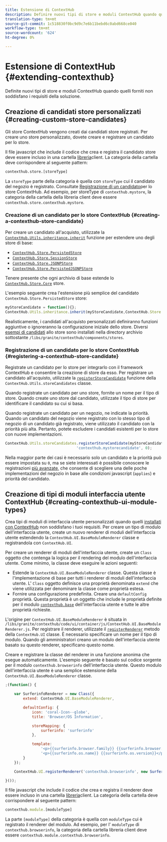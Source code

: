 ```yaml
---
title: Estensione di ContextHub
description: Definire nuovi tipi di store e moduli ContextHub quando quelli forniti non soddisfano i requisiti della soluzione
translation-type: tm+mt
source-git-commit: 1c518830f0bc9d9c7e6b11bebd6c0abd668ce040
workflow-type: tm+mt
source-wordcount: '624'
ht-degree: 0%

---
```



# Estensione di ContextHub {#extending-contexthub}

Definite nuovi tipi di store e moduli ContextHub quando quelli forniti non soddisfano i requisiti della soluzione.

## Creazione di candidati store personalizzati {#creating-custom-store-candidates}

Gli store ContextHub vengono creati dai candidati store registrati. Per creare uno store personalizzato, dovete creare e registrare un candidato per lo store.

Il file javascript che include il codice che crea e registra il candidato store deve essere incluso in una cartella [libreria](/help/implementing/developing/introduction/clientlibs.md)client. La categoria della cartella deve corrispondere al seguente pattern:

```xml
contexthub.store.[storeType]
```

La `storeType` parte della categoria è quella con `storeType` cui il candidato del negozio è registrato. Consultate [Registrazione di un candidato](#registering-a-contexthub-store-candidate)per lo store ContextHub. Ad esempio, per storeType di `contexthub.mystore`, la categoria della cartella della libreria client deve essere `contexthub.store.contexthub.mystore`.

### Creazione di un candidato per lo store ContextHub {#creating-a-contexthub-store-candidate}

Per creare un candidato all&#39;acquisto, utilizzate la [`ContextHub.Utils.inheritance.inherit`](contexthub-api.md#inherit-child-parent) funzione per estendere uno degli store di base:

* [`ContextHub.Store.PersistedStore`](contexthub-api.md#contexthub-store-persistedstore)
* [`ContextHub.Store.SessionStore`](contexthub-api.md#contexthub-store-sessionstore)
* [`ContextHub.Store.JSONPStore`](contexthub-api.md#contexthub-store-jsonpstore)
* [`ContextHub.Store.PersistedJSONPStore`](contexthub-api.md#contexthub-store-persistedjsonpstore)

Tenere presente che ogni archivio di base estende lo [`ContextHub.Store.Core`](contexthub-api.md#contexthub-store-core) store.

L&#39;esempio seguente crea l&#39;estensione più semplice del candidato `ContextHub.Store.PersistedStore` store:

```javascript
myStoreCandidate = function(){};
ContextHub.Utils.inheritance.inherit(myStoreCandidate,ContextHub.Store.PersistedStore);
```

Realisticamente, i candidati all&#39;acquisto personalizzati definiranno funzioni aggiuntive o ignoreranno la configurazione iniziale dello store. Diversi [esempi di candidati](sample-stores.md) allo store sono installati nella directory archivio sottostante `/libs/granite/contexthub/components/stores`.

### Registrazione di un candidato per lo store ContextHub {#registering-a-contexthub-store-candidate}

Registrate un candidato per lo store per integrarlo con il framework ContextHub e consentire la creazione di store da esso. Per registrare un candidato all&#39;acquisto, utilizzate la [`registerStoreCandidate`](contexthub-api.md#registerstorecandidate-store-storetype-priority-applies) funzione della `ContextHub.Utils.storeCandidates` classe.

Quando registrate un candidato per uno store, fornite un nome per il tipo di store. Quando create uno store dal candidato, utilizzate il tipo di store per identificare il candidato su cui si basa.

Quando registrate un candidato per un negozio, ne indicate la priorità. Quando un candidato del negozio viene registrato con lo stesso tipo di negozio di un candidato già registrato, viene utilizzato il candidato con la priorità più alta. Pertanto, potete escludere i candidati esistenti per lo store con nuove implementazioni.

```javascript
ContextHub.Utils.storeCandidates.registerStoreCandidate(myStoreCandidate,
                                'contexthub.mystorecandidate', 0);
```

Nella maggior parte dei casi è necessario solo un candidato e la priorità può essere impostata su `0`, ma se siete interessati è possibile conoscere le registrazioni [più avanzate,](contexthub-api.md#registerstorecandidate-store-storetype-priority-applies) che consente di scegliere una delle poche implementazioni del negozio in base alle condizioni javascript (`applies`) e priorità del candidato.

## Creazione di tipi di moduli interfaccia utente ContextHub {#creating-contexthub-ui-module-types}

Crea tipi di moduli di interfaccia utente personalizzati quando quelli [installati con ContextHub](sample-modules.md) non soddisfano i tuoi requisiti. Per creare un tipo di modulo dell’interfaccia utente, create un nuovo renderer di moduli dell’interfaccia utente estendendo la `ContextHub.UI.BaseModuleRenderer` classe e registrandola con `ContextHub.UI`.

Per creare un renderer di moduli dell&#39;interfaccia utente, create un `Class` oggetto che contenga la logica per il rendering del modulo dell&#39;interfaccia utente. Come minimo, la classe deve eseguire le azioni seguenti:

* Estende la `ContextHub.UI.BaseModuleRenderer` classe. Questa classe è l&#39;implementazione di base per tutti i renderer di moduli dell&#39;interfaccia utente. L&#39; `Class` oggetto definisce una proprietà denominata `extend` che viene utilizzata per denominare la classe come proprietà estesa.
* Fornire una configurazione predefinita. Creare una `defaultConfig` proprietà. Questa proprietà è un oggetto che include le proprietà definite per il modulo [`contexthub.base`](sample-modules.md#contexthub-base-ui-module-type) dell&#39;interfaccia utente e tutte le altre proprietà richieste.

L&#39;origine per `ContextHub.UI.BaseModuleRenderer` è situata in `/libs/granite/contexthub/code/ui/container/js/ContextHub.UI.BaseModuleRenderer.js`.  Per registrare il renderer, utilizzate il [`registerRenderer`](contexthub-api.md#registerrenderer-moduletype-renderer-dontrender) metodo della `ContextHub.UI` classe. È necessario specificare un nome per il tipo di modulo. Quando gli amministratori creano un modulo dell&#39;interfaccia utente basato su questo renderer, specificano questo nome.

Creare e registrare la classe del renderer in una funzione anonima che esegue automaticamente. L&#39;esempio seguente è basato sul codice sorgente per il modulo `contexthub.browserinfo` dell&#39;interfaccia utente. Questo modulo dell&#39;interfaccia utente è una semplice estensione della `ContextHub.UI.BaseModuleRenderer` classe.

```javascript
;(function() {

    var SurferinfoRenderer = new Class({
        extend: ContextHub.UI.BaseModuleRenderer,

        defaultConfig: {
            icon: 'coral-Icon--globe',
            title: 'Browser/OS Information',

            storeMapping: {
                surferinfo: 'surferinfo'
            },

            template:
                '<p>{{surferinfo.browser.family}} {{surferinfo.browser.version}}</p>' +
                '<p>{{surferinfo.os.name}} {{surferinfo.os.version}}</p>'
        }
    });

    ContextHub.UI.registerRenderer('contexthub.browserinfo', new SurferinfoRenderer());

}());
```

Il file javascript che include il codice che crea e registra il renderer deve essere incluso in una cartella [libreria](/help/implementing/developing/introduction/clientlibs.md)client. La categoria della cartella deve corrispondere al seguente pattern:

```javascript
contexthub.module.[moduleType]
```

La parte `[moduleType]` della categoria è quella con `moduleType` cui è registrato il renderer del modulo. Ad esempio, per l&#39; `moduleType` di `contexthub.browserinfo`, la categoria della cartella libreria client deve essere `contexthub.module.contexthub.browserinfo`.
